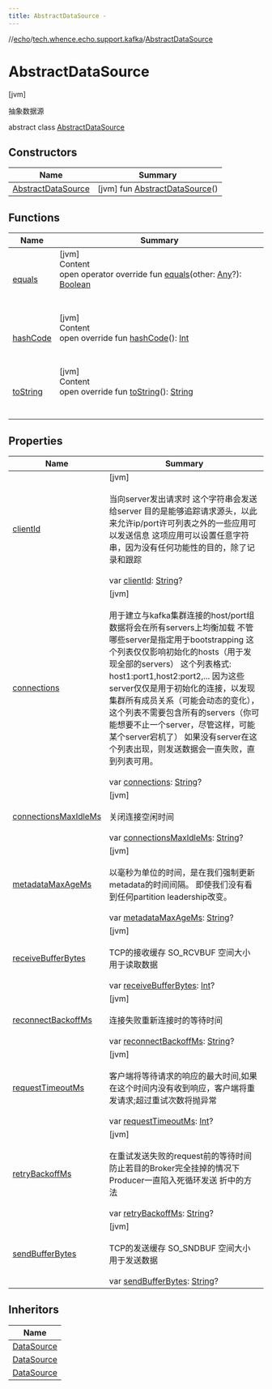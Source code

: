 ```yaml
---
title: AbstractDataSource -
---
```

//[echo](../../index.md)/[tech.whence.echo.support.kafka](../index.md)/[AbstractDataSource](index.md)



# AbstractDataSource  
 [jvm] 

抽象数据源

abstract class [AbstractDataSource](index.md)   


## Constructors  
  
|  Name|  Summary| 
|---|---|
| [AbstractDataSource](-abstract-data-source.md)|  [jvm] fun [AbstractDataSource](-abstract-data-source.md)()   <br>


## Functions  
  
|  Name|  Summary| 
|---|---|
| [equals](../../tech.whence.echo.webclient.response.exception/-response-unrecognized-exception/index.md#kotlin/Any/equals/#kotlin.Any?/PointingToDeclaration/)| [jvm]  <br>Content  <br>open operator override fun [equals](../../tech.whence.echo.webclient.response.exception/-response-unrecognized-exception/index.md#kotlin/Any/equals/#kotlin.Any?/PointingToDeclaration/)(other: [Any](https://kotlinlang.org/api/latest/jvm/stdlib/kotlin/-any/index.html)?): [Boolean](https://kotlinlang.org/api/latest/jvm/stdlib/kotlin/-boolean/index.html)  <br><br><br>
| [hashCode](../../tech.whence.echo.webclient.response.exception/-response-unrecognized-exception/index.md#kotlin/Any/hashCode/#/PointingToDeclaration/)| [jvm]  <br>Content  <br>open override fun [hashCode](../../tech.whence.echo.webclient.response.exception/-response-unrecognized-exception/index.md#kotlin/Any/hashCode/#/PointingToDeclaration/)(): [Int](https://kotlinlang.org/api/latest/jvm/stdlib/kotlin/-int/index.html)  <br><br><br>
| [toString](../../tech.whence.echo.webclient.response.exception/-response-unrecognized-exception/index.md#kotlin/Any/toString/#/PointingToDeclaration/)| [jvm]  <br>Content  <br>open override fun [toString](../../tech.whence.echo.webclient.response.exception/-response-unrecognized-exception/index.md#kotlin/Any/toString/#/PointingToDeclaration/)(): [String](https://kotlinlang.org/api/latest/jvm/stdlib/kotlin/-string/index.html)  <br><br><br>


## Properties  
  
|  Name|  Summary| 
|---|---|
| [clientId](index.md#tech.whence.echo.support.kafka/AbstractDataSource/clientId/#/PointingToDeclaration/)|  [jvm] <br><br>当向server发出请求时 这个字符串会发送给server 目的是能够追踪请求源头，以此来允许ip/port许可列表之外的一些应用可以发送信息 这项应用可以设置任意字符串，因为没有任何功能性的目的，除了记录和跟踪<br><br>var [clientId](index.md#tech.whence.echo.support.kafka/AbstractDataSource/clientId/#/PointingToDeclaration/): [String](https://kotlinlang.org/api/latest/jvm/stdlib/kotlin/-string/index.html)?   <br>
| [connections](index.md#tech.whence.echo.support.kafka/AbstractDataSource/connections/#/PointingToDeclaration/)|  [jvm] <br><br>用于建立与kafka集群连接的host/port组 数据将会在所有servers上均衡加载 不管哪些server是指定用于bootstrapping 这个列表仅仅影响初始化的hosts（用于发现全部的servers） 这个列表格式: host1:port1,host2:port2,... 因为这些server仅仅是用于初始化的连接，以发现集群所有成员关系（可能会动态的变化），这个列表不需要包含所有的servers（你可能想要不止一个server，尽管这样，可能某个server宕机了） 如果没有server在这个列表出现，则发送数据会一直失败，直到列表可用。<br><br>var [connections](index.md#tech.whence.echo.support.kafka/AbstractDataSource/connections/#/PointingToDeclaration/): [String](https://kotlinlang.org/api/latest/jvm/stdlib/kotlin/-string/index.html)?   <br>
| [connectionsMaxIdleMs](index.md#tech.whence.echo.support.kafka/AbstractDataSource/connectionsMaxIdleMs/#/PointingToDeclaration/)|  [jvm] <br><br>关闭连接空闲时间<br><br>var [connectionsMaxIdleMs](index.md#tech.whence.echo.support.kafka/AbstractDataSource/connectionsMaxIdleMs/#/PointingToDeclaration/): [String](https://kotlinlang.org/api/latest/jvm/stdlib/kotlin/-string/index.html)?   <br>
| [metadataMaxAgeMs](index.md#tech.whence.echo.support.kafka/AbstractDataSource/metadataMaxAgeMs/#/PointingToDeclaration/)|  [jvm] <br><br>以毫秒为单位的时间，是在我们强制更新metadata的时间间隔。 即使我们没有看到任何partition leadership改变。<br><br>var [metadataMaxAgeMs](index.md#tech.whence.echo.support.kafka/AbstractDataSource/metadataMaxAgeMs/#/PointingToDeclaration/): [String](https://kotlinlang.org/api/latest/jvm/stdlib/kotlin/-string/index.html)?   <br>
| [receiveBufferBytes](index.md#tech.whence.echo.support.kafka/AbstractDataSource/receiveBufferBytes/#/PointingToDeclaration/)|  [jvm] <br><br>TCP的接收缓存 SO_RCVBUF 空间大小 用于读取数据<br><br>var [receiveBufferBytes](index.md#tech.whence.echo.support.kafka/AbstractDataSource/receiveBufferBytes/#/PointingToDeclaration/): [Int](https://kotlinlang.org/api/latest/jvm/stdlib/kotlin/-int/index.html)?   <br>
| [reconnectBackoffMs](index.md#tech.whence.echo.support.kafka/AbstractDataSource/reconnectBackoffMs/#/PointingToDeclaration/)|  [jvm] <br><br>连接失败重新连接时的等待时间<br><br>var [reconnectBackoffMs](index.md#tech.whence.echo.support.kafka/AbstractDataSource/reconnectBackoffMs/#/PointingToDeclaration/): [String](https://kotlinlang.org/api/latest/jvm/stdlib/kotlin/-string/index.html)?   <br>
| [requestTimeoutMs](index.md#tech.whence.echo.support.kafka/AbstractDataSource/requestTimeoutMs/#/PointingToDeclaration/)|  [jvm] <br><br>客户端将等待请求的响应的最大时间,如果在这个时间内没有收到响应，客户端将重发请求;超过重试次数将抛异常<br><br>var [requestTimeoutMs](index.md#tech.whence.echo.support.kafka/AbstractDataSource/requestTimeoutMs/#/PointingToDeclaration/): [Int](https://kotlinlang.org/api/latest/jvm/stdlib/kotlin/-int/index.html)?   <br>
| [retryBackoffMs](index.md#tech.whence.echo.support.kafka/AbstractDataSource/retryBackoffMs/#/PointingToDeclaration/)|  [jvm] <br><br>在重试发送失败的request前的等待时间 防止若目的Broker完全挂掉的情况下Producer一直陷入死循环发送 折中的方法<br><br>var [retryBackoffMs](index.md#tech.whence.echo.support.kafka/AbstractDataSource/retryBackoffMs/#/PointingToDeclaration/): [String](https://kotlinlang.org/api/latest/jvm/stdlib/kotlin/-string/index.html)?   <br>
| [sendBufferBytes](index.md#tech.whence.echo.support.kafka/AbstractDataSource/sendBufferBytes/#/PointingToDeclaration/)|  [jvm] <br><br>TCP的发送缓存 SO_SNDBUF 空间大小 用于发送数据<br><br>var [sendBufferBytes](index.md#tech.whence.echo.support.kafka/AbstractDataSource/sendBufferBytes/#/PointingToDeclaration/): [String](https://kotlinlang.org/api/latest/jvm/stdlib/kotlin/-string/index.html)?   <br>


## Inheritors  
  
|  Name| 
|---|
| [DataSource](../../tech.whence.echo.support.kafka.receiver/-data-source/index.md)
| [DataSource](../../tech.whence.echo.support.kafka.sender/-data-source/index.md)
| [DataSource](../../tech.whence.echo.support.kafka.stream/-data-source/index.md)

